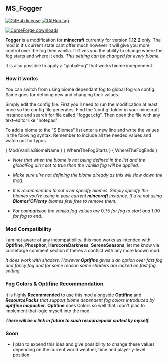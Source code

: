## MS_Fogger          
[![GitHub license](https://img.shields.io/github/license/dotBlueShoes/MS_Fogger.svg)](https://github.com/dotBlueShoes/MS_Fogger/blob/master/LICENSE.txt)
[![GitHub tag](https://img.shields.io/github/tag/dotBlueShoes/MS_Fogger.svg)](https://github.com/dotBlueShoes/MS_Fogger/tags)

[![CurseForge downloads](http://cf.way2muchnoise.eu/full_449209_downloads.svg)](https://www.curseforge.com/minecraft/mc-mods/fogger)

**Fogger** is a modification for **minecraft** currently for version **1.12.2** only. The mod in it's current state cant offer much however it will give you more control over the fog then vanilla. It Gives you the ability to change where the fog starts and where it ends. *This setting can be changed for every biome.* 

It is also possible to apply a "globalFog" that works biome independent.

### How it works

You can switch from using biome dependant fog to global fog via config. Same goes for defining new and changing their values.

Simply edit the config file. First you'll need to run the modification at least once so the config file generates.
Find the 'config' folder in your minecraft instance and search for file called "fogger.cfg".
Then open the file with any text-editor like "notepad".

To add a biome to the "S:Biomes" list enter a new line and write the values in the folowing syntax. Remember to include all the needed values and watch out for typos.

{ Mod/Vanilla:BiomeName } { WhereTheFogStarts } { WhereTheFogEnds }

 - *Note that when the biome is not being defined in the list and the globalFog ain't set to true then the vanilla fog will be applied.*

 - *Make sure u're not defining the biome already as this will slow down the mod.*

 - *It is recommended to not over specify biomes. Simply specify the biomes you're using in your current **minecraft** instance. If u're not using **Biomes'OPlenty** biomes feel free to remove them.* 

 - *For comparision the vanilla fog values are* 0.75 *for fog to start and* 1.00 *for fog to end.*

### Mod Compatibility

I am not aware of any incompatibility. this mod works as intended with **Optifine**, **Phosphor**, **HardcoreDarkness**, **SereneSeasons**, let me know via curseforge comment section if theres a conflict with any more known mod.

*It does work with shaders. However **Optifine** gives u an option over fast fog and fancy fog and for some reason some shaders are locked on fast fog setting.*

### Fog Colors & Optifine Recommendation

It is highly **Recommended** to use this mod alongside **Optifine** and ***ResourcePacks** that support biome dependent fog colors introduced by **optifine mcpacher***. **Optifine** does Colors so well that i don't plan to implement that logic myself into the mod.

***There will be a link in future to such resourcepack crated by myself.***

### Soon

- I plan to expend this idea and give possibility to change these values depending on the current world weather, time and player y-level position.
